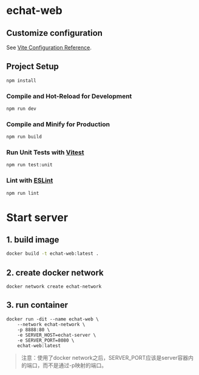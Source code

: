 # echat-web

## Customize configuration

See [Vite Configuration Reference](https://vite.dev/config/).

## Project Setup

```sh
npm install
```

### Compile and Hot-Reload for Development

```sh
npm run dev
```

### Compile and Minify for Production

```sh
npm run build
```

### Run Unit Tests with [Vitest](https://vitest.dev/)

```sh
npm run test:unit
```

### Lint with [ESLint](https://eslint.org/)

```sh
npm run lint
```

# Start server

## 1. build image

```sh
docker build -t echat-web:latest .
```

## 2. create docker network

```
docker network create echat-network
```

## 3. run container

```
docker run -dit --name echat-web \
    --network echat-network \
    -p 8888:80 \
    -e SERVER_HOST=echat-server \
    -e SERVER_PORT=8080 \
    echat-web:latest
```

> 注意：使用了docker network之后，SERVER_PORT应该是server容器内的端口，而不是通过-p映射的端口。
